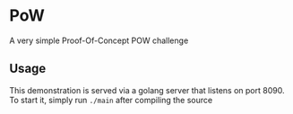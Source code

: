 # PoW
A very simple Proof-Of-Concept POW challenge

## Usage

This demonstration is served via a golang server that listens on port 8090. To start it, simply run `./main` after compiling the source
